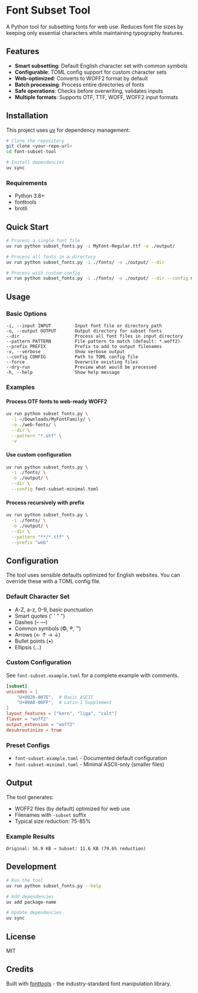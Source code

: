# Font Subset Tool

A Python tool for subsetting fonts for web use. Reduces font file sizes by keeping only essential characters while maintaining typography features.

## Features

- **Smart subsetting**: Default English character set with common symbols
- **Configurable**: TOML config support for custom character sets
- **Web-optimized**: Converts to WOFF2 format by default
- **Batch processing**: Process entire directories of fonts
- **Safe operations**: Checks before overwriting, validates inputs
- **Multiple formats**: Supports OTF, TTF, WOFF, WOFF2 input formats

## Installation

This project uses [uv](https://docs.astral.sh/uv/) for dependency management:

```bash
# Clone the repository
git clone <your-repo-url>
cd font-subset-tool

# Install dependencies
uv sync
```

### Requirements

- Python 3.8+
- fonttools
- brotli

## Quick Start

```bash
# Process a single font file
uv run python subset_fonts.py -i MyFont-Regular.ttf -o ./output/

# Process all fonts in a directory
uv run python subset_fonts.py -i ./fonts/ -o ./output/ --dir

# Process with custom config
uv run python subset_fonts.py -i ./fonts/ -o ./output/ --dir --config my-config.toml
```

## Usage

### Basic Options

```
-i, --input INPUT         Input font file or directory path
-o, --output OUTPUT       Output directory for subset fonts
--dir                     Process all font files in input directory
--pattern PATTERN         File pattern to match (default: *.woff2)
--prefix PREFIX           Prefix to add to output filenames
-v, --verbose             Show verbose output
--config CONFIG           Path to TOML config file
--force                   Overwrite existing files
--dry-run                 Preview what would be processed
-h, --help                Show help message
```

### Examples

#### Process OTF fonts to web-ready WOFF2
```bash
uv run python subset_fonts.py \
  -i ~/Downloads/MyFontFamily/ \
  -o ./web-fonts/ \
  --dir \
  --pattern "*.otf" \
  -v
```

#### Use custom configuration
```bash
uv run python subset_fonts.py \
  -i ./fonts/ \
  -o ./output/ \
  --dir \
  --config font-subset-minimal.toml
```

#### Process recursively with prefix
```bash
uv run python subset_fonts.py \
  -i ./fonts/ \
  -o ./output/ \
  --dir \
  --pattern "**/*.ttf" \
  --prefix "web"
```

## Configuration

The tool uses sensible defaults optimized for English websites. You can override these with a TOML config file.

### Default Character Set

- A-Z, a-z, 0-9, basic punctuation
- Smart quotes (' ' " ")
- Dashes (– —)
- Common symbols (©, ®, ™)
- Arrows (← ↑ → ↓)
- Bullet points (•)
- Ellipsis (…)

### Custom Configuration

See `font-subset.example.toml` for a complete example with comments.

```toml
[subset]
unicodes = [
    "U+0020-007E",  # Basic ASCII
    "U+00A0-00FF",  # Latin-1 Supplement
]
layout_features = ["kern", "liga", "calt"]
flavor = "woff2"
output_extension = "woff2"
desubroutinize = true
```

### Preset Configs

- `font-subset.example.toml` - Documented default configuration
- `font-subset-minimal.toml` - Minimal ASCII-only (smaller files)

## Output

The tool generates:
- WOFF2 files (by default) optimized for web use
- Filenames with `-subset` suffix
- Typical size reduction: 75-85%

### Example Results

```
Original: 56.9 KB → Subset: 11.6 KB (79.6% reduction)
```

## Development

```bash
# Run the tool
uv run python subset_fonts.py --help

# Add dependencies
uv add package-name

# Update dependencies
uv sync
```

## License

MIT

## Credits

Built with [fonttools](https://github.com/fonttools/fonttools) - the industry-standard font manipulation library.

